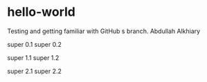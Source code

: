 # hello-world
Testing and getting familiar with GitHub
s branch. Abdullah Alkhiary

super 0.1
super 0.2

super 1.1
super 1.2

super 2.1
super 2.2
